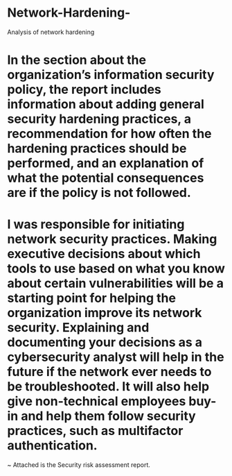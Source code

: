 # Network-Hardening-
Analysis of network hardening
# In the section about the organization’s information security policy, the report includes information about adding general security hardening practices, a recommendation for how often the hardening practices should be performed, and an explanation of what the potential consequences are if the policy is not followed. 

# I was responsible for initiating network security practices. Making executive decisions about which tools to use based on what you know about certain vulnerabilities will be a starting point for helping the organization improve its network security. Explaining and documenting your decisions as a cybersecurity analyst will help in the future if the network ever needs to be troubleshooted. It will also help give non-technical employees buy-in and help them follow security practices, such as multifactor authentication. 

~ Attached is the Security risk assessment report. 
